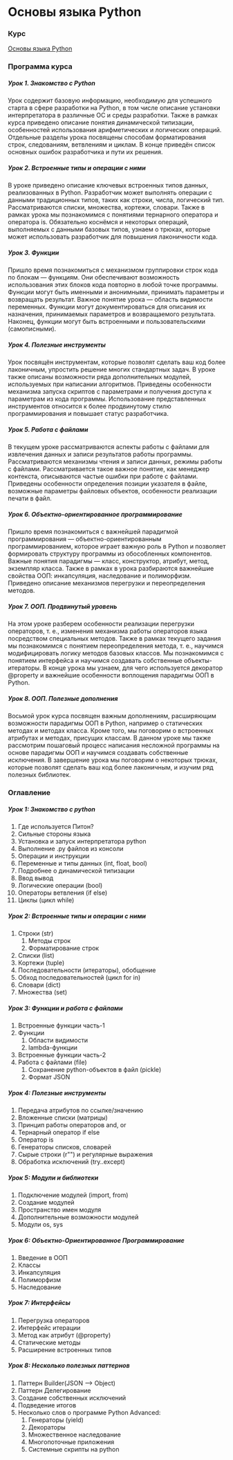 # Основы языка Python

### Курс
[Основы языка Python](https://geekbrains.ru/courses/13)

### Программа курса

##### Урок 1. Знакомство с Python
Урок содержит базовую информацию, необходимую для успешного старта в сфере разработки на Python, в том числе описание установки интерпретатора в различные ОС и среды разработки. Также в рамках курса приведено описание понятия динамической типизации, особенностей использования арифметических и логических операций. Отдельные разделы урока посвящены способам форматирования строк, следованиям, ветвлениям и циклам. В конце приведён список основных ошибок разработчика и пути их решения.

##### Урок 2. Встроенные типы и операции с ними
В уроке приведено описание ключевых встроенных типов данных, реализованных в Python. Разработчик может выполнять операции с данными традиционных типов, таких как строки, числа, логический тип. Рассматриваются списки, множества, кортежи, словари. Также в рамках урока мы познакомимся с понятиями тернарного оператора и оператора is. Обязательно коснёмся и некоторых операций, выполняемых с данными базовых типов, узнаем о трюках, которые может использовать разработчик для повышения лаконичности кода.

##### Урок 3. Функции
Пришло время познакомиться с механизмом группировки строк кода по блокам — функциям. Они обеспечивают возможность использования этих блоков кода повторно в любой точке программы. Функции могут быть именными и анонимными, принимать параметры и возвращать результат. Важное понятие урока — область видимости переменных. Функции могут документироваться для описания их назначения, принимаемых параметров и возвращаемого результата. Наконец, функции могут быть встроенными и пользовательскими (самописными).

##### Урок 4. Полезные инструменты
Урок посвящён инструментам, которые позволят сделать ваш код более лаконичным, упростить решение многих стандартных задач. В уроке также описаны возможности ряда дополнительных модулей, используемых при написании алгоритмов. Приведены особенности механизма запуска скриптов с параметрами и получения доступа к параметрам из кода программы. Использование представленных инструментов относится к более продвинутому стилю программирования и повышает статус разработчика.

##### Урок 5. Работа с файлами
В текущем уроке рассматриваются аспекты работы с файлами для извлечения данных и записи результатов работы программы. Рассматриваются механизмы чтения и записи данных, режимы работы с файлами. Рассматривается такое важное понятие, как менеджер контекста, описываются частые ошибки при работе с файлами. Приведены особенности определения позиции указателя в файле, возможные параметры файловых объектов, особенности реализации печати в файл.

##### Урок 6. Объектно-ориентированное программирование
Пришло время познакомиться с важнейшей парадигмой программирования — объектно-ориентированным программированием, которое играет важную роль в Python и позволяет формировать структуру программы из обособленных компонентов. Важные понятия парадигмы — класс, конструктор, атрибут, метод, экземпляр класса. Также в рамках в урока разбираются важнейшие свойства ООП: инкапсуляция, наследование и полиморфизм. Приведено описание механизмов перегрузки и переопределения методов.

##### Урок 7. ООП. Продвинутый уровень
На этом уроке разберем особенности реализации перегрузки операторов, т. е., изменения механизма работы операторов языка посредством специальных методов. Также в рамках текущего задания мы познакомимся с понятием переопределения метода, т. е., научимся модифицировать логику методов базовых классов. Мы познакомимся с понятием интерфейса и научимся создавать собственные объекты-итераторы. В конце урока мы узнаем, для чего используется декоратор @property и важнейшие особенности воплощения парадигмы ООП в Python.

##### Урок 8. ООП. Полезные дополнения
Восьмой урок курса посвящен важным дополнениям, расширяющим возможности парадигмы ООП в Python, например о статических методах и методах класса. Кроме того, мы поговорим о встроенных атрибутах и методах, присущих классам. В данном уроке мы также рассмотрим пошаговый процесс написания несложной программы на основе парадигмы ООП и научимся создавать собственные исключения. В завершение урока мы поговорим о некоторых трюках, которые позволят сделать ваш код более лаконичным, и изучим ряд полезных библиотек.

### Оглавление

##### Урок 1: Знакомство с python
1. Где используется Питон?
1. Сильные стороны языка
1. Установка и запуск интерпретатора python
1. Выполнение .py файлов из консоли
1. Операции и инструкции
1. Переменные и типы данных (int, float, bool)
1. Подробнее о динамической типизации
1. Ввод вывод
1. Логические операции (bool)
1. Операторы ветвления (if else)
1. Циклы (цикл while)

##### Урок 2: Встроенные типы и операции с ними
1. Строки (str)
    1. Методы строк
    1. Форматирование строк
1. Списки (list)
1. Кортежи (tuple)
1. Последовательности (итераторы), обобщение
1. Обход последовательностей (цикл for in)
1. Словари (dict)
1. Множества (set)

##### Урок 3: Функции и работа с файлами
1. Встроенные функции часть-1
1. Функции 
    1. Области видимости
    1. lambda-функции
1. Встроенные функции часть-2
1. Работа с файлами (file)
    1. Сохранение python-объектов в файл (pickle)
    1. Формат JSON

##### Урок 4: Полезные инструменты
1. Передача атрибутов по ссылке/значению
1. Вложенные списки (матрицы)
1. Принцип работы операторов and, or
1. Тернарный оператор if else
1. Оператор is
1. Генераторы списков, словарей
1. Сырые строки (r"") и регулярные выражения
1. Обработка исключений (try..except)

##### Урок 5: Модули и библиотеки
1. Подключение модулей (import, from)
1. Создание модулей
1. Пространство имен модуля
1. Дополнительные возможности модулей
1. Модули os, sys

##### Урок 6: Объектно-Ориентированное Программирование
1. Введение в ООП
1. Классы
1. Инкапсуляция
1. Полиморфизм
1. Наследование

##### Урок 7: Интерфейсы
1. Перегрузка операторов
1. Интерфейс итерации
1. Метод как атрибут (@property)
1. Статические методы
1. Расширение встроенных типов

##### Урок 8: Несколько полезных паттернов
1. Паттерн Builder(JSON --> Object)
1. Паттерн Делегирование
1. Создание собственных исключений
1. Подведение итогов
1. Несколько слов о программе Python Advanced:
    1. Генераторы (yield)
    1. Декораторы
    1. Множественное наследование
    1. Многопоточные приложения
    1. Системные скрипты на python
